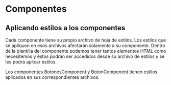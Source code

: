 # Componentes
## Aplicando estilos a los componentes

Cada componente tiene su propio archivo de hoja de estilos. Los estilos que se apliquen en esos archivos afectarán solamente a su componente. Dentro de la plantilla del componente podemos tener tantos elementos HTML como necesitemos y éstos podrán ser accedidos desde su archivo de estilos y se les podrá aplicar estilos.

Los componentes BotonesComponent y BotonComponent tienen estilos aplicados en sus correspondientes archivos.
